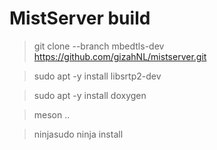 MistServer build
================

> git clone --branch mbedtls-dev https://github.com/gizahNL/mistserver.git

> sudo apt -y install libsrtp2-dev

> sudo apt -y install doxygen

> meson ..

> ninjasudo ninja install
